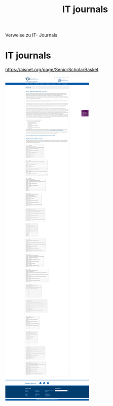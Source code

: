 ﻿---
layout: post
title: IT journals 
categories: [journals]
tags: [journals]
---

Verweise zu IT- Journals 

# IT journals 

<https://aisnet.org/page/SeniorScholarBasket> 

![2020 09 24 Journals](../pic/2020-09-24-journals.png)